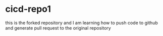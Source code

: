 # cicd-repo1
this is the forked repository and I am learning how to push 
code to github and generate pull request to the 
original repository 
